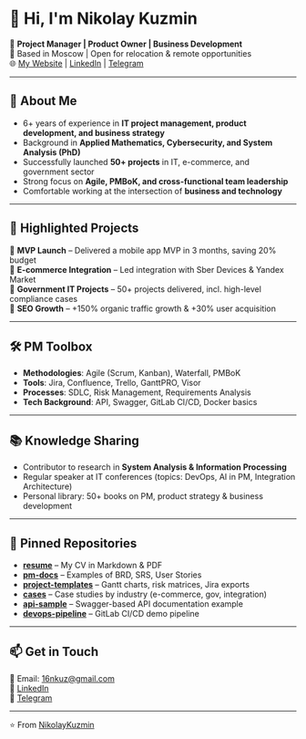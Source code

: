 # 👋 Hi, I'm Nikolay Kuzmin

🎯 **Project Manager | Product Owner | Business Development**  
📍 Based in Moscow | Open for relocation & remote opportunities  
🌐 [My Website](https://yourwebsite.com) | [LinkedIn](https://linkedin.com/in/yourprofile) | [Telegram](https://t.me/yourprofile)

---

## 🚀 About Me
- 6+ years of experience in **IT project management, product development, and business strategy**  
- Background in **Applied Mathematics, Cybersecurity, and System Analysis (PhD)**  
- Successfully launched **50+ projects** in IT, e-commerce, and government sector  
- Strong focus on **Agile, PMBoK, and cross-functional team leadership**  
- Comfortable working at the intersection of **business and technology**  

---

## 📂 Highlighted Projects
🔹 **MVP Launch** – Delivered a mobile app MVP in 3 months, saving 20% budget  
🔹 **E-commerce Integration** – Led integration with Sber Devices & Yandex Market  
🔹 **Government IT Projects** – 50+ projects delivered, incl. high-level compliance cases  
🔹 **SEO Growth** – +150% organic traffic growth & +30% user acquisition  

---

## 🛠️ PM Toolbox
- **Methodologies**: Agile (Scrum, Kanban), Waterfall, PMBoK  
- **Tools**: Jira, Confluence, Trello, GanttPRO, Visor  
- **Processes**: SDLC, Risk Management, Requirements Analysis  
- **Tech Background**: API, Swagger, GitLab CI/CD, Docker basics  

---

## 📚 Knowledge Sharing
- Contributor to research in **System Analysis & Information Processing**  
- Regular speaker at IT conferences (topics: DevOps, AI in PM, Integration Architecture)  
- Personal library: 50+ books on PM, product strategy & business development  

---

## 📌 Pinned Repositories
- [**resume**](#) – My CV in Markdown & PDF  
- [**pm-docs**](#) – Examples of BRD, SRS, User Stories  
- [**project-templates**](#) – Gantt charts, risk matrices, Jira exports  
- [**cases**](#) – Case studies by industry (e-commerce, gov, integration)  
- [**api-sample**](#) – Swagger-based API documentation example  
- [**devops-pipeline**](#) – GitLab CI/CD demo pipeline  

---

## 📫 Get in Touch
💌 Email: 16nkuz@gmail.com  
🔗 [LinkedIn](https://linkedin.com/in/yourprofile)  
💬 [Telegram](https://t.me/yourprofile)  

---
⭐️ From [NikolayKuzmin](https://github.com/yourusername)
